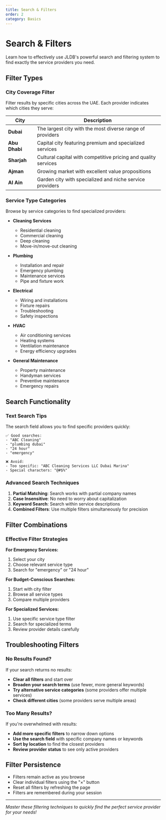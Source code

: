 ```yaml
---
title: Search & Filters
order: 2
category: Basics
---
```


# Search & Filters

Learn how to effectively use JLDB's powerful search and filtering system to find exactly the service providers you need.

## Filter Types

### City Coverage Filter

Filter results by specific cities across the UAE. Each provider indicates which cities they serve:

| City | Description |
|------|-------------|
| **Dubai** | The largest city with the most diverse range of providers |
| **Abu Dhabi** | Capital city featuring premium and specialized services |
| **Sharjah** | Cultural capital with competitive pricing and quality services |
| **Ajman** | Growing market with excellent value propositions |
| **Al Ain** | Garden city with specialized and niche service providers |

### Service Type Categories

Browse by service categories to find specialized providers:

- **Cleaning Services**
  - Residential cleaning
  - Commercial cleaning  
  - Deep cleaning
  - Move-in/move-out cleaning

- **Plumbing**
  - Installation and repair
  - Emergency plumbing
  - Maintenance services
  - Pipe and fixture work

- **Electrical**
  - Wiring and installations
  - Fixture repairs
  - Troubleshooting
  - Safety inspections

- **HVAC**
  - Air conditioning services
  - Heating systems
  - Ventilation maintenance
  - Energy efficiency upgrades

- **General Maintenance**
  - Property maintenance
  - Handyman services
  - Preventive maintenance
  - Emergency repairs

## Search Functionality

### Text Search Tips

The search field allows you to find specific providers quickly:

```
✅ Good searches:
- "ABC Cleaning"
- "plumbing dubai"
- "24 hour"
- "emergency"

❌ Avoid:
- Too specific: "ABC Cleaning Services LLC Dubai Marina"
- Special characters: "@#$%"
```

### Advanced Search Techniques

1. **Partial Matching**: Search works with partial company names
2. **Case Insensitive**: No need to worry about capitalization
3. **Keyword Search**: Search within service descriptions
4. **Combined Filters**: Use multiple filters simultaneously for precision

## Filter Combinations

### Effective Filter Strategies

**For Emergency Services:**
1. Select your city
2. Choose relevant service type
3. Search for "emergency" or "24 hour"

**For Budget-Conscious Searches:**
1. Start with city filter
2. Browse all service types
3. Compare multiple providers

**For Specialized Services:**
1. Use specific service type filter
2. Search for specialized terms
3. Review provider details carefully

## Troubleshooting Filters

### No Results Found?

If your search returns no results:

- **Clear all filters** and start over
- **Broaden your search terms** (use fewer, more general keywords)
- **Try alternative service categories** (some providers offer multiple services)
- **Check different cities** (some providers serve multiple areas)

### Too Many Results?

If you're overwhelmed with results:

- **Add more specific filters** to narrow down options
- **Use the search field** with specific company names or keywords
- **Sort by location** to find the closest providers
- **Review provider status** to see only active providers

## Filter Persistence

- Filters remain active as you browse
- Clear individual filters using the "×" button
- Reset all filters by refreshing the page
- Filters are remembered during your session

---

*Master these filtering techniques to quickly find the perfect service provider for your needs!*